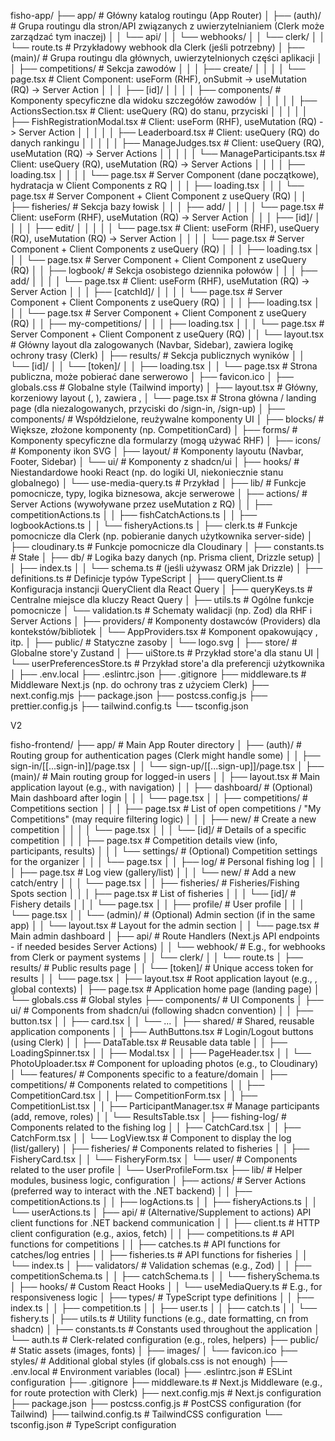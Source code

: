 fisho-app/
├── app/ # Główny katalog routingu (App Router)
│ ├── (auth)/ # Grupa routingu dla stron/API związanych z uwierzytelnianiem (Clerk może zarządzać tym inaczej)
│ │ └── api/
│ │ └── webhooks/
│ │ └── clerk/
│ │ └── route.ts # Przykładowy webhook dla Clerk (jeśli potrzebny)
│ ├── (main)/ # Grupa routingu dla głównych, uwierzytelnionych części aplikacji
│ │ ├── competitions/ # Sekcja zawodów
│ │ │ ├── create/
│ │ │ │ └── page.tsx # Client Component: useForm (RHF), onSubmit -> useMutation (RQ) -> Server Action
│ │ │ ├── [id]/
│ │ │ │ ├── components/ # Komponenty specyficzne dla widoku szczegółów zawodów
│ │ │ │ │ ├── ActionsSection.tsx # Client: useQuery (RQ) do stanu, przyciski
│ │ │ │ │ ├── FishRegistrationModal.tsx # Client: useForm (RHF), useMutation (RQ) -> Server Action
│ │ │ │ │ ├── Leaderboard.tsx # Client: useQuery (RQ) do danych rankingu
│ │ │ │ │ ├── ManageJudges.tsx # Client: useQuery (RQ), useMutation (RQ) -> Server Actions
│ │ │ │ │ └── ManageParticipants.tsx # Client: useQuery (RQ), useMutation (RQ) -> Server Actions
│ │ │ │ ├── loading.tsx
│ │ │ │ └── page.tsx # Server Component (dane początkowe), hydratacja w Client Components z RQ
│ │ │ ├── loading.tsx
│ │ │ └── page.tsx # Server Component + Client Component z useQuery (RQ)
│ │ ├── fisheries/ # Sekcja bazy łowisk
│ │ │ ├── add/
│ │ │ │ └── page.tsx # Client: useForm (RHF), useMutation (RQ) -> Server Action
│ │ │ ├── [id]/
│ │ │ │ ├── edit/
│ │ │ │ │ └── page.tsx # Client: useForm (RHF), useQuery (RQ), useMutation (RQ) -> Server Action
│ │ │ │ └── page.tsx # Server Component + Client Components z useQuery (RQ)
│ │ │ ├── loading.tsx
│ │ │ └── page.tsx # Server Component + Client Component z useQuery (RQ)
│ │ ├── logbook/ # Sekcja osobistego dziennika połowów
│ │ │ ├── add/
│ │ │ │ └── page.tsx # Client: useForm (RHF), useMutation (RQ) -> Server Action
│ │ │ ├── [catchId]/
│ │ │ │ └── page.tsx # Server Component + Client Components z useQuery (RQ)
│ │ │ ├── loading.tsx
│ │ │ └── page.tsx # Server Component + Client Component z useQuery (RQ)
│ │ ├── my-competitions/
│ │ │ ├── loading.tsx
│ │ │ └── page.tsx # Server Component + Client Component z useQuery (RQ)
│ │ └── layout.tsx # Główny layout dla zalogowanych (Navbar, Sidebar), zawiera logikę ochrony trasy (Clerk)
│ ├── results/ # Sekcja publicznych wyników
│ │ └── [id]/
│ │ └── [token]/
│ │ ├── loading.tsx
│ │ └── page.tsx # Strona publiczna, może pobierać dane serwerowo
│ ├── favicon.ico
│ ├── globals.css # Globalne style (Tailwind importy)
│ ├── layout.tsx # Główny, korzeniowy layout (<html>, <body>), zawiera <ClerkProvider>, <QueryClientProvider>
│ └── page.tsx # Strona główna / landing page (dla niezalogowanych, przyciski do /sign-in, /sign-up)
│
├── components/ # Współdzielone, reużywalne komponenty UI
│ ├── blocks/ # Większe, złożone komponenty (np. CompetitionCard)
│ ├── forms/ # Komponenty specyficzne dla formularzy (mogą używać RHF)
│ ├── icons/ # Komponenty ikon SVG
│ ├── layout/ # Komponenty layoutu (Navbar, Footer, Sidebar)
│ └── ui/ # Komponenty z shadcn/ui
│
├── hooks/ # Niestandardowe hooki React (np. do logiki UI, niekoniecznie stanu globalnego)
│ └── use-media-query.ts # Przykład
│
├── lib/ # Funkcje pomocnicze, typy, logika biznesowa, akcje serwerowe
│ ├── actions/ # Server Actions (wywoływane przez useMutation z RQ)
│ │ ├── competitionActions.ts
│ │ ├── fishCatchActions.ts
│ │ ├── logbookActions.ts
│ │ └── fisheryActions.ts
│ ├── clerk.ts # Funkcje pomocnicze dla Clerk (np. pobieranie danych użytkownika server-side)
│ ├── cloudinary.ts # Funkcje pomocnicze dla Cloudinary
│ ├── constants.ts # Stałe
│ ├── db/ # Logika bazy danych (np. Prisma client, Drizzle setup)
│ │ ├── index.ts
│ │ └── schema.ts # (jeśli używasz ORM jak Drizzle)
│ ├── definitions.ts # Definicje typów TypeScript
│ ├── queryClient.ts # Konfiguracja instancji QueryClient dla React Query
│ ├── queryKeys.ts # Centralne miejsce dla kluczy React Query
│ ├── utils.ts # Ogólne funkcje pomocnicze
│ └── validation.ts # Schematy walidacji (np. Zod) dla RHF i Server Actions
│
├── providers/ # Komponenty dostawców (Providers) dla kontekstów/bibliotek
│ └── AppProviders.tsx # Komponent opakowujący <ClerkProvider>, <QueryClientProvider> itp.
│
├── public/ # Statyczne zasoby
│ └── logo.svg
│
├── store/ # Globalne store'y Zustand
│ ├── uiStore.ts # Przykład store'a dla stanu UI
│ └── userPreferencesStore.ts # Przykład store'a dla preferencji użytkownika
│
├── .env.local
├── .eslintrc.json
├── .gitignore
├── middleware.ts # Middleware Next.js (np. do ochrony tras z użyciem Clerk)
├── next.config.mjs
├── package.json
├── postcss.config.js
├── prettier.config.js
├── tailwind.config.ts
└── tsconfig.json

V2

fisho-frontend/
├── app/ # Main App Router directory
│ ├── (auth)/ # Routing group for authentication pages (Clerk might handle some)
│ │ ├── sign-in/[[...sign-in]]/page.tsx
│ │ └── sign-up/[[...sign-up]]/page.tsx
│ ├── (main)/ # Main routing group for logged-in users
│ │ ├── layout.tsx # Main application layout (e.g., with navigation)
│ │ ├── dashboard/ # (Optional) Main dashboard after login
│ │ │ └── page.tsx
│ │ ├── competitions/ # Competitions section
│ │ │ ├── page.tsx # List of open competitions / "My Competitions" (may require filtering logic)
│ │ │ ├── new/ # Create a new competition
│ │ │ │ └── page.tsx
│ │ │ └── [id]/ # Details of a specific competition
│ │ │ ├── page.tsx # Competition details view (info, participants, results)
│ │ │ └── settings/ # (Optional) Competition settings for the organizer
│ │ │ └── page.tsx
│ │ ├── log/ # Personal fishing log
│ │ │ ├── page.tsx # Log view (gallery/list)
│ │ │ └── new/ # Add a new catch/entry
│ │ │ └── page.tsx
│ │ ├── fisheries/ # Fisheries/Fishing Spots section
│ │ │ ├── page.tsx # List of fisheries
│ │ │ └── [id]/ # Fishery details
│ │ │ └── page.tsx
│ │ ├── profile/ # User profile
│ │ │ └── page.tsx
│ │ └── (admin)/ # (Optional) Admin section (if in the same app)
│ │ └── layout.tsx # Layout for the admin section
│ │ └── page.tsx # Main admin dashboard
│ ├── api/ # Route Handlers (Next.js API endpoints - if needed besides Server Actions)
│ │ └── webhook/ # E.g., for webhooks from Clerk or payment systems
│ │ └── clerk/
│ │ └── route.ts
│ ├── results/ # Public results page
│ │ └── [token]/ # Unique access token for results
│ │ └── page.tsx
│ ├── layout.tsx # Root application layout (e.g., <ClerkProvider>, global contexts)
│ ├── page.tsx # Application home page (landing page)
│ └── globals.css # Global styles
├── components/ # UI Components
│ ├── ui/ # Components from shadcn/ui (following shadcn convention)
│ │ ├── button.tsx
│ │ ├── card.tsx
│ │ └── ...
│ ├── shared/ # Shared, reusable application components
│ │ ├── AuthButtons.tsx # Login/Logout buttons (using Clerk)
│ │ ├── DataTable.tsx # Reusable data table
│ │ ├── LoadingSpinner.tsx
│ │ ├── Modal.tsx
│ │ ├── PageHeader.tsx
│ │ └── PhotoUploader.tsx # Component for uploading photos (e.g., to Cloudinary)
│ └── features/ # Components specific to a feature/domain
│ ├── competitions/ # Components related to competitions
│ │ ├── CompetitionCard.tsx
│ │ ├── CompetitionForm.tsx
│ │ ├── CompetitionList.tsx
│ │ ├── ParticipantManager.tsx # Manage participants (add, remove, roles)
│ │ └── ResultsTable.tsx
│ ├── fishing-log/ # Components related to the fishing log
│ │ ├── CatchCard.tsx
│ │ ├── CatchForm.tsx
│ │ └── LogView.tsx # Component to display the log (list/gallery)
│ ├── fisheries/ # Components related to fisheries
│ │ ├── FisheryCard.tsx
│ │ └── FisheryForm.tsx
│ └── user/ # Components related to the user profile
│ └── UserProfileForm.tsx
├── lib/ # Helper modules, business logic, configuration
│ ├── actions/ # Server Actions (preferred way to interact with the .NET backend)
│ │ ├── competitionActions.ts
│ │ ├── logActions.ts
│ │ ├── fisheryActions.ts
│ │ └── userActions.ts
│ ├── api/ # (Alternative/Supplement to actions) API client functions for .NET backend communication
│ │ ├── client.ts # HTTP client configuration (e.g., axios, fetch)
│ │ ├── competitions.ts # API functions for competitions
│ │ ├── catches.ts # API functions for catches/log entries
│ │ ├── fisheries.ts # API functions for fisheries
│ │ └── index.ts
│ ├── validators/ # Validation schemas (e.g., Zod)
│ │ ├── competitionSchema.ts
│ │ ├── catchSchema.ts
│ │ └── fisherySchema.ts
│ ├── hooks/ # Custom React Hooks
│ │ └── useMediaQuery.ts # E.g., for responsiveness logic
│ ├── types/ # TypeScript type definitions
│ │ ├── index.ts
│ │ ├── competition.ts
│ │ ├── user.ts
│ │ ├── catch.ts
│ │ └── fishery.ts
│ ├── utils.ts # Utility functions (e.g., date formatting, cn from shadcn)
│ ├── constants.ts # Constants used throughout the application
│ └── auth.ts # Clerk-related configuration (e.g., roles, helpers)
├── public/ # Static assets (images, fonts)
│ ├── images/
│ └── favicon.ico
├── styles/ # Additional global styles (if globals.css is not enough)
├── .env.local # Environment variables (local)
├── .eslintrc.json # ESLint configuration
├── .gitignore
├── middleware.ts # Next.js Middleware (e.g., for route protection with Clerk)
├── next.config.mjs # Next.js configuration
├── package.json
├── postcss.config.js # PostCSS configuration (for Tailwind)
├── tailwind.config.ts # TailwindCSS configuration
└── tsconfig.json # TypeScript configuration
